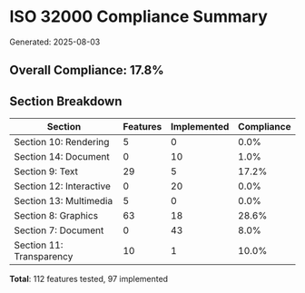 # ISO 32000 Compliance Summary

Generated: 2025-08-03

## Overall Compliance: 17.8%

## Section Breakdown

| Section | Features | Implemented | Compliance |
|---------|----------|-------------|------------|
| Section 10: Rendering | 5 | 0 | 0.0% |
| Section 14: Document | 0 | 10 | 1.0% |
| Section 9: Text | 29 | 5 | 17.2% |
| Section 12: Interactive | 0 | 20 | 0.0% |
| Section 13: Multimedia | 5 | 0 | 0.0% |
| Section 8: Graphics | 63 | 18 | 28.6% |
| Section 7: Document | 0 | 43 | 8.0% |
| Section 11: Transparency | 10 | 1 | 10.0% |

**Total**: 112 features tested, 97 implemented
